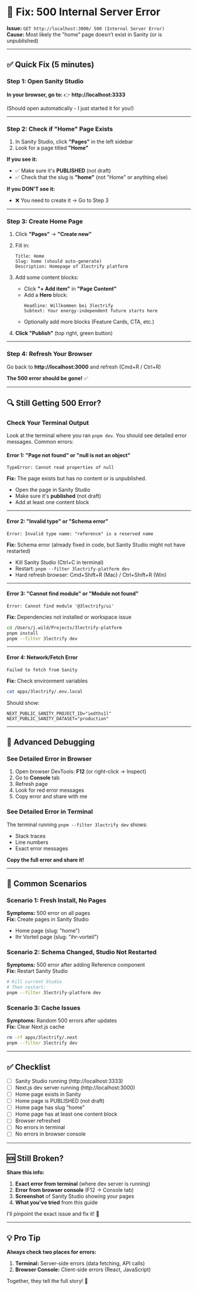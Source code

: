 # 🔧 Fix: 500 Internal Server Error

**Issue:** `GET http://localhost:3000/ 500 (Internal Server Error)`  
**Cause:** Most likely the "home" page doesn't exist in Sanity (or is unpublished)

---

## ✅ **Quick Fix (5 minutes)**

### **Step 1: Open Sanity Studio**

**In your browser, go to:**
👉 **http://localhost:3333**

(Should open automatically - I just started it for you!)

---

### **Step 2: Check if "Home" Page Exists**

1. In Sanity Studio, click **"Pages"** in the left sidebar
2. Look for a page titled **"Home"**

**If you see it:**
- ✅ Make sure it's **PUBLISHED** (not draft)
- ✅ Check that the slug is **"home"** (not "Home" or anything else)

**If you DON'T see it:**
- ❌ You need to create it → Go to Step 3

---

### **Step 3: Create Home Page**

1. Click **"Pages"** → **"Create new"**
2. Fill in:
   ```
   Title: Home
   Slug: home (should auto-generate)
   Description: Homepage of 3lectrify platform
   ```

3. Add some content blocks:
   - Click **"+ Add item"** in **"Page Content"**
   - Add a **Hero** block:
     ```
     Headline: Willkommen bei 3lectrify
     Subtext: Your energy-independent future starts here
     ```
   - Optionally add more blocks (Feature Cards, CTA, etc.)

4. **Click "Publish"** (top right, green button)

---

### **Step 4: Refresh Your Browser**

Go back to **http://localhost:3000** and refresh (Cmd+R / Ctrl+R)

**The 500 error should be gone!** ✅

---

## 🔍 **Still Getting 500 Error?**

### **Check Your Terminal Output**

Look at the terminal where you ran `pnpm dev`. You should see detailed error messages. Common errors:

#### **Error 1: "Page not found" or "null is not an object"**
```
TypeError: Cannot read properties of null
```
**Fix:** The page exists but has no content or is unpublished.
- Open the page in Sanity Studio
- Make sure it's **published** (not draft)
- Add at least one content block

---

#### **Error 2: "Invalid type" or "Schema error"**
```
Error: Invalid type name: "reference" is a reserved name
```
**Fix:** Schema error (already fixed in code, but Sanity Studio might not have restarted)
- Kill Sanity Studio (Ctrl+C in terminal)
- Restart: `pnpm --filter 3lectrify-platform dev`
- Hard refresh browser: Cmd+Shift+R (Mac) / Ctrl+Shift+R (Win)

---

#### **Error 3: "Cannot find module" or "Module not found"**
```
Error: Cannot find module '@3lectrify/ui'
```
**Fix:** Dependencies not installed or workspace issue
```bash
cd /Users/j.wild/Projects/3lectrify-platform
pnpm install
pnpm --filter 3lectrify dev
```

---

#### **Error 4: Network/Fetch Error**
```
Failed to fetch from Sanity
```
**Fix:** Check environment variables
```bash
cat apps/3lectrify/.env.local
```

Should show:
```
NEXT_PUBLIC_SANITY_PROJECT_ID="iedths1l"
NEXT_PUBLIC_SANITY_DATASET="production"
```

---

## 🐛 **Advanced Debugging**

### **See Detailed Error in Browser**

1. Open browser DevTools: **F12** (or right-click → Inspect)
2. Go to **Console** tab
3. Refresh page
4. Look for red error messages
5. Copy error and share with me

### **See Detailed Error in Terminal**

The terminal running `pnpm --filter 3lectrify dev` shows:
- Stack traces
- Line numbers
- Exact error messages

**Copy the full error and share it!**

---

## 🎯 **Common Scenarios**

### **Scenario 1: Fresh Install, No Pages**
**Symptoms:** 500 error on all pages  
**Fix:** Create pages in Sanity Studio
- Home page (slug: "home")
- Ihr Vorteil page (slug: "ihr-vorteil")

### **Scenario 2: Schema Changed, Studio Not Restarted**
**Symptoms:** 500 error after adding Reference component  
**Fix:** Restart Sanity Studio
```bash
# Kill current Studio
# Then restart:
pnpm --filter 3lectrify-platform dev
```

### **Scenario 3: Cache Issues**
**Symptoms:** Random 500 errors after updates  
**Fix:** Clear Next.js cache
```bash
rm -rf apps/3lectrify/.next
pnpm --filter 3lectrify dev
```

---

## ✅ **Checklist**

- [ ] Sanity Studio running (http://localhost:3333)
- [ ] Next.js dev server running (http://localhost:3000)
- [ ] Home page exists in Sanity
- [ ] Home page is PUBLISHED (not draft)
- [ ] Home page has slug "home"
- [ ] Home page has at least one content block
- [ ] Browser refreshed
- [ ] No errors in terminal
- [ ] No errors in browser console

---

## 🆘 **Still Broken?**

**Share this info:**
1. **Exact error from terminal** (where dev server is running)
2. **Error from browser console** (F12 → Console tab)
3. **Screenshot** of Sanity Studio showing your pages
4. **What you've tried** from this guide

I'll pinpoint the exact issue and fix it! 🎯

---

## 💡 **Pro Tip**

**Always check two places for errors:**
1. **Terminal:** Server-side errors (data fetching, API calls)
2. **Browser Console:** Client-side errors (React, JavaScript)

Together, they tell the full story! 📖



